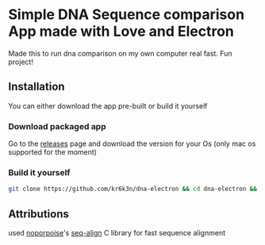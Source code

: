 # Simple DNA Sequence comparison App made with Love and Electron

Made this to run dna comparison on my own computer real fast. Fun project!

## Installation

You can either download the app pre-built or build it yourself

### Download packaged app 
Go to the [releases](https://github.com/kr6k3n/dna-electron/releases) page and download the version for your Os (only mac os supported for the moment)

### Build it yourself

```bash
git clone https://github.com/kr6k3n/dna-electron && cd dna-electron && npm install && npm run-script build
```
## Attributions
used [noporpoise](https://github.com/noporpoise)'s [seq-align](https://github.com/noporpoise/seq-align) C library for fast sequence alignment 
